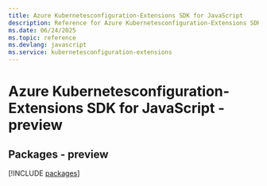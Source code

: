 ```yaml
---
title: Azure Kubernetesconfiguration-Extensions SDK for JavaScript
description: Reference for Azure Kubernetesconfiguration-Extensions SDK for JavaScript
ms.date: 06/24/2025
ms.topic: reference
ms.devlang: javascript
ms.service: kubernetesconfiguration-extensions
---
```

# Azure Kubernetesconfiguration-Extensions SDK for JavaScript - preview
## Packages - preview
[!INCLUDE [packages](kubernetesconfiguration-extensions-index.md)]